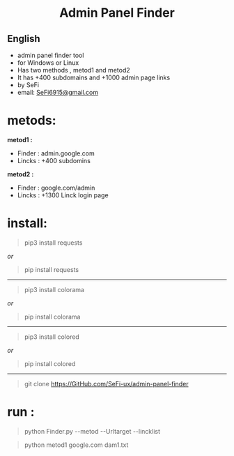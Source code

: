 <center><h1> Admin Panel Finder </h1></center>

## English
- admin panel finder tool
- for Windows or Linux
- Has two methods , metod1 and metod2
- It has +400 subdomains and +1000 admin page links
- by SeFi
- email: SeFi6915@gmail.com


# metods:

**metod1 :**

- Finder : admin.google.com
- Lincks : +400 subdomins

**metod2 :**

- Finder : google.com/admin
- Lincks : +1300 Linck login page




# install:


> pip3 install requests

*or*

> pip install requests

----------

> pip3 install colorama

*or*

> pip install colorama

----------

> pip3 install colored

*or*

> pip install colored

----------


> git clone https://GitHub.com/SeFi-ux/admin-panel-finder


# run : 

> python Finder.py --metod --Urltarget --lincklist

> python metod1 google.com dam1.txt
